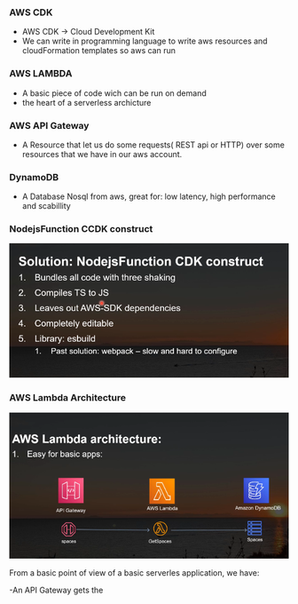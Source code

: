 ### AWS CDK 
- AWS CDK -> Cloud Development Kit
- We can write in programming language to write aws resources and cloudFormation templates so aws can run 


### AWS LAMBDA
- A basic piece of code wich can be run on demand
- the heart of a serverless archicture

### AWS API Gateway 
- A Resource that let us do some requests( REST api or HTTP) over some resources that we have in our aws account.

### DynamoDB 
- A Database Nosql from aws, great for: low latency, high performance and scabillity 

###  NodejsFunction CCDK construct 
![alt text](image.png)

### AWS Lambda Architecture 
![alt text](image-1.png)

From a basic point of view of a basic serverles application, we have: 

-An API Gateway gets the 